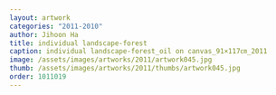 ```yaml
---
layout: artwork
categories: "2011-2010"
author: Jihoon Ha
title: individual landscape-forest
caption: individual landscape-forest_oil on canvas_91×117㎝_2011
image: /assets/images/artworks/2011/artwork045.jpg
thumb: /assets/images/artworks/2011/thumbs/artwork045.jpg
order: 1011019
---
```


